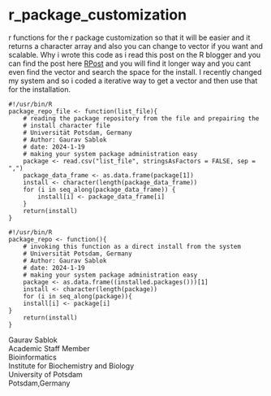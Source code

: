 # r_package_customization
r functions for the r package customization so that it will be easier and it returns a character array and also you can change to vector if you want and scalable. Why i wrote this code as i read this post on the R blogger and you can find the post here [RPost](https://www.r-bloggers.com/2017/07/quick-way-of-installing-all-your-old-r-libraries-on-a-new-device/) and you will find it longer way and you cant even find the vector and search the space for the install. I recently changed my system and so i coded a iterative way to get a vector and then use that for the installation. 

```
#!/usr/bin/R
package_repo_file <- function(list_file){
    # reading the package repository from the file and prepairing the
    # install character file 
    # Universität Potsdam, Germany
    # Author: Gaurav Sablok
    # date: 2024-1-19
    # making your system package administration easy
    package <- read.csv("list_file", stringsAsFactors = FALSE, sep = ",")
    package_data_frame <- as.data.frame(package[1])
    install <- character(length(package_data_frame))
    for (i in seq_along(package_data_frame)) {
        install[i] <- package_data_frame[i]
    }
    return(install)
}

#!/usr/bin/R
package_repo <- function(){
    # invoking this function as a direct install from the system
    # Universität Potsdam, Germany
    # Author: Gaurav Sablok
    # date: 2024-1-19
    # making your system package administration easy
    package <- as.data.frame((installed.packages()))[1]
    install <- character(length(package))
    for (i in seq_along(package)){
    install[i] <- package[i]
}
    return(install)
}
```
Gaurav Sablok \
Academic Staff Member \
Bioinformatics \
Institute for Biochemistry and Biology \
University of Potsdam \
Potsdam,Germany
